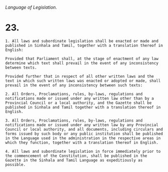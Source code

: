 *Language of Legislation.*

# 23.

    1. All laws and subordinate legislation shall be enacted or made and published in Sinhala and Tamil, together with a translation thereof in English:

    Provided that Parliament shall, at the stage of enactment of any law determine which text shall prevail in the event of any inconsistency between texts.

    Provided further that in respect of all other written laws and the text in which such written laws was enacted or adopted or made, shall prevail in the event of any inconsistency between such texts:

    2. All Orders, Proclamations, rules, by-laws, regulations and notifications made or issued under any written law other than by a Provincial Council or a local authority, and the Gazette shall be published in Sinhala and Tamil together with a translation thereof in English.

    3. All Orders, Proclamations, rules, by-laws, regulations and notifications made or issued under any written law by any Provincial Council or local authority, and all documents, including circulars and forms issued by such body or any public institution shall be published in the Language used in the administration in the respective areas in which they function, together with a translation thereof in English.

    4. All laws and subordinate legislation in force immediately prior to the commencement of the Constitution, shall be published in the Gazette in the Sinhala and Tamil Language as expeditiously as possible.